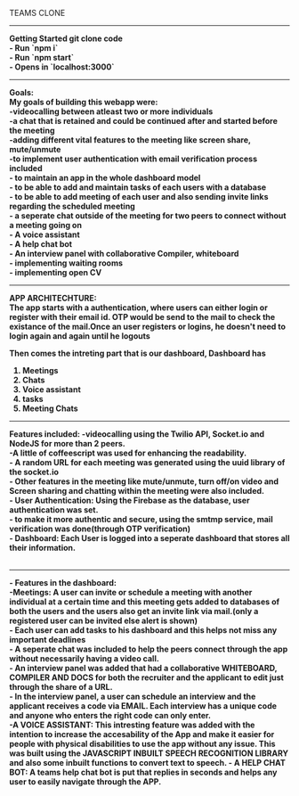 TEAMS CLONE<br>
<hr>
<B>Getting Started<B>
git clone code<br>
- Run `npm i` 
     <br>
- Run `npm start`
     <br>
- Opens in `localhost:3000`
     <br>
<hr>
Goals:
<br>
My goals of building this webapp were:<br>
     -videocalling between atleast two or more individuals <br>
     -a chat that is retained and could be continued after and started before the meeting<br>
     -adding different vital features to the meeting like screen share, mute/unmute<br>
     -to implement user authentication with email verification process included<br>
     - to maintain an app in the whole dashboard model<br>
     - to be able to add and maintain tasks of each users with a database<br>
     - to be able to add meeting of each user and also sending invite links regarding the scheduled meeting<br>
     - a seperate chat outside of the meeting for two peers to connect without a meeting going on<br>
     - A voice assistant <br>
     - A help chat bot <br>
     - An interview panel with collaborative Compiler, whiteboard <br>
     - implementing waiting rooms<br>
     - implementing open CV<br>
     <hr>

APP ARCHITECHTURE:<br>
The app starts with a authentication, where users can either login or register with their email id. OTP would be send to the mail to check the existance of the mail.Once an user registers or logins, he doesn't need to login again and again until he logouts

Then comes the intreting part that is our dashboard,
Dashboard has 

1. Meetings
2. Chats 
3. Voice assistant
4. tasks
5. Meeting Chats



<hr>
Features included:
   -videocalling using the  Twilio API, Socket.io and NodeJS for more than 2 peers.<br>
         -A little of coffeescript was used for enhancing the readability.<br>
    - A random URL for each meeting was generated using the uuid library of the socket.io   <br>
    - Other features in the meeting like mute/unmute, turn off/on video and Screen sharing and chatting within the meeting were also included.<br>
    - User Authentication: Using the Firebase as the database, user authentication was set.<br>
         - to make it more authentic and secure, using the smtmp service, mail verification was done(through OTP verification)<br>
    - Dashboard: Each User is logged into a seperate dashboard that stores all their information. <br> <br>
        <hr>
         - <b>Features in the dashboard</b>:<br>
           -Meetings: A user can invite or schedule a meeting with another individual at a certain time and this meeting gets added to databases of both the users and the users also get an invite link via mail.(only a registered user can be invited else alert is shown)<br>
          - Each user can add tasks to his dashboard and this helps not miss any important deadlines<br>
          - A seperate chat was included to help the peers connect through the app without necessarily having a video call.<br>
          - An interview panel was added that had a collaborative WHITEBOARD, COMPILER AND DOCS for both the recruiter and the applicant to edit just through the share of a URL.<br>
          - In the interview panel, a user can schedule an interview and the applicant receives a code via EMAIL. Each interview has a unique code and anyone who enters the right code can only enter.<br>
          -<b>A VOICE ASSISTANT</b>: This intresting feature was added 
            with the intention to increase the <b>accesability</b> of the App and make it easier for people with <b>physical disabilities</b> to use the app without any issue. This was built using the <b> JAVASCRIPT INBUILT SPEECH RECOGNITION LIBRARY</b> and also some inbuilt functions to convert text to speech.
          - <b> A HELP CHAT BOT<B>: A teams help chat bot is put that replies in seconds and helps any user to easily navigate through the APP.
          

              

    
